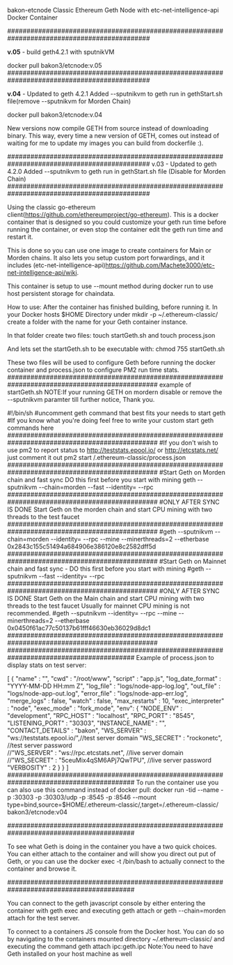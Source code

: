 bakon-etcnode
Classic Ethereum Geth Node with etc-net-intelligence-api Docker Container

############################################################################################# 

**v.05** - build geth4.2.1 with sputnikVM

docker pull bakon3/etcnode:v.05 
############################################################################################# 

**v.04** - Updated to geth 4.2.1 Added --sputnikvm to geth run in gethStart.sh file(remove --sputnikvm for Morden Chain) 

docker pull bakon3/etcnode:v.04

New versions now compile GETH from source instead of downloading binary. This way, every time a new version of GETH, comes out instead of waiting for me to update my images you can build from dockerfile :).

############################################################################################# v.03 - Updated to geth 4.2.0 Added --sputnikvm to geth run in gethStart.sh file (Disable for Morden Chain) #############################################################################################

Using the classic go-ethereum client(https://github.com/ethereumproject/go-ethereum). This is a docker container that is designed so you could customize your geth run time before running the container, or even stop the container edit the geth run time and restart it.

This is done so you can use one image to create containers for Main or Morden chains. It also lets you setup custom port forwardings, and it includes (etc-net-intelligence-api)https://github.com/Machete3000/etc-net-intelligence-api/wiki.

This container is setup to use --mount method during docker run to use host persistent storage for chaindata.

How to use: After the container has finished building, before running it. In your Docker hosts $HOME Directory under mkdir -p ~/.ethereum-classic/<dockerGethContainerName> create a folder with the name for your Geth container instance.

In that folder create two files: touch startGeth.sh and touch process.json

And lets set the startGeth.sh to be executable with: chmod 755 startGeth.sh

These two files will be used to configure Geth before running the docker container and process.json to configure PM2 run time stats. ############################################################################################### example of startGeth.sh NOTE:If your running GETH on mordern disable or remove the --sputnikvm paramter till further notice, Thank you.

#!/bin/sh
#uncomment geth command that best fits your needs to start geth
#If you know what you're doing feel free to write your custom start geth commands here
###############################################################################################
#If you don't wish to use pm2 to report status to http://teststats.epool.io/ or  http://etcstats.net/ just comment it out
pm2 start /.ethereum-classic/process.json
###############################################################################################
#Start Geth on Morden chain and fast sync DO this first before you start with mining
geth --sputnikvm --chain=morden --fast --identity=<nameOfGethContainer> --rpc
###############################################################################################
#ONLY AFTER SYNC IS DONE Start Geth on the morden chain and start CPU mining with two threads to the test faucet
###############################################################################################
#geth --sputnikvm --chain=morden --identity=<nameOfGethContainer> --rpc --mine --minerthreads=2 --etherbase 0x2843c155c51494a684906e386120e8c2582dff5d
###############################################################################################
#Start Geth on Mainnet chain and fast sync - DO this first before you start with mining
#geth --sputnikvm --fast --identity=<nameOfGethContainer> --rpc
###############################################################################################
#ONLY AFTER SYNC IS DONE Start Geth on the Main chain and start CPU mining with two threads to the test faucet Usually for mainnet CPU mining is not recommended.
#geth --sputnikvm --identity=<nameOfGethContainer> --rpc --mine --minerthreads=2 --etherbase 0x0450f61ac77c50137b61fff46630eb36029d8dc1
###############################################################################################
#########################################################################################
Example of process.json to display stats on test server:

[
  {
    "name"              : "<Name of PM2 Session>",
    "cwd"               : "/root/www",
    "script"            : "app.js",
    "log_date_format"   : "YYYY-MM-DD HH:mm Z",
    "log_file"          : "logs/node-app-log.log",
    "out_file"          : "logs/node-app-out.log",
    "error_file"        : "logs/node-app-err.log",
    "merge_logs"        : false,
    "watch"             : false,
    "max_restarts"      : 10,
    "exec_interpreter"  : "node",
    "exec_mode"         : "fork_mode",
    "env":
    {
      "NODE_ENV"        : "development",
      "RPC_HOST"        : "localhost",
      "RPC_PORT"        : "8545",
      "LISTENING_PORT"  : "30303",
      "INSTANCE_NAME"   : "<Name to show on stats website>",
      "CONTACT_DETAILS" : "bakon",
      "WS_SERVER"       : "ws://teststats.epool.io/",//test server domain
      "WS_SECRET"       : "rockonetc",               //test server password  
      //"WS_SERVER"     : "ws://rpc.etcstats.net", //live server domain
      //"WS_SECRET"     : "5ceuMix4qSM6APj7QwTPU", //live server password
      "VERBOSITY"       : 2
    }
  }
]
######################################################################################### To run the container use you can also use this command instead of docker pull: docker run -tid --name <ContainerName> -p <tcpGethPort>:30303 -p <udpGethPort>:30303/udp -p <rpcPort>:8545 -p <wsPort>:8546 --mount type=bind,source=$HOME/.ethereum-classic/<nameOfNodeDirecotrory>,target=/.ethereum-classic/ bakon3/etcnode:v04

#########################################################################################

To see what Geth is doing in the container you have a two quick choices. You can either attach to the container and will show you direct out put of Geth, or you can use the docker exec -t <container Name> /bin/bash to actually connect to the container and browse it.

#########################################################################################

You can connect to the geth javascript console by either entering the container with geth exec and executing geth attach or geth --chain=morden attach for the test server.

To connect to a containers JS console from the Docker host. You can do so by navigating to the containers mounted directory ~/.ethereum-classic/<Foldername> and executing the command geth attach ipc:geth.ipc Note:You need to have Geth installed on your host machine as well
